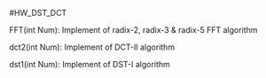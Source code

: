 #HW_DST_DCT

<p>FFT(int Num): Implement of radix-2, radix-3 & radix-5 FFT algorithm </p>
<p>dct2(int Num): Implement of DCT-II algorithm </p>
<p>dst1(int Num): Implement of DST-I algorithm </p>

